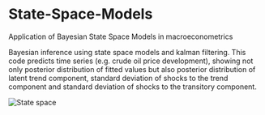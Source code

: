 # State-Space-Models
Application of Bayesian State Space Models in macroeconometrics

Bayesian inference using state space models and kalman filtering. This code predicts time series (e.g. crude oil price development), showing not only posterior distribution of fitted values but also posterior distribution of latent trend component, standard deviation of shocks to the trend component and standard deviation of shocks to the transitory component.

![State space](https://user-images.githubusercontent.com/83647658/158031142-379fee8e-e4ad-408a-bb7d-56a6386cbb28.png)
